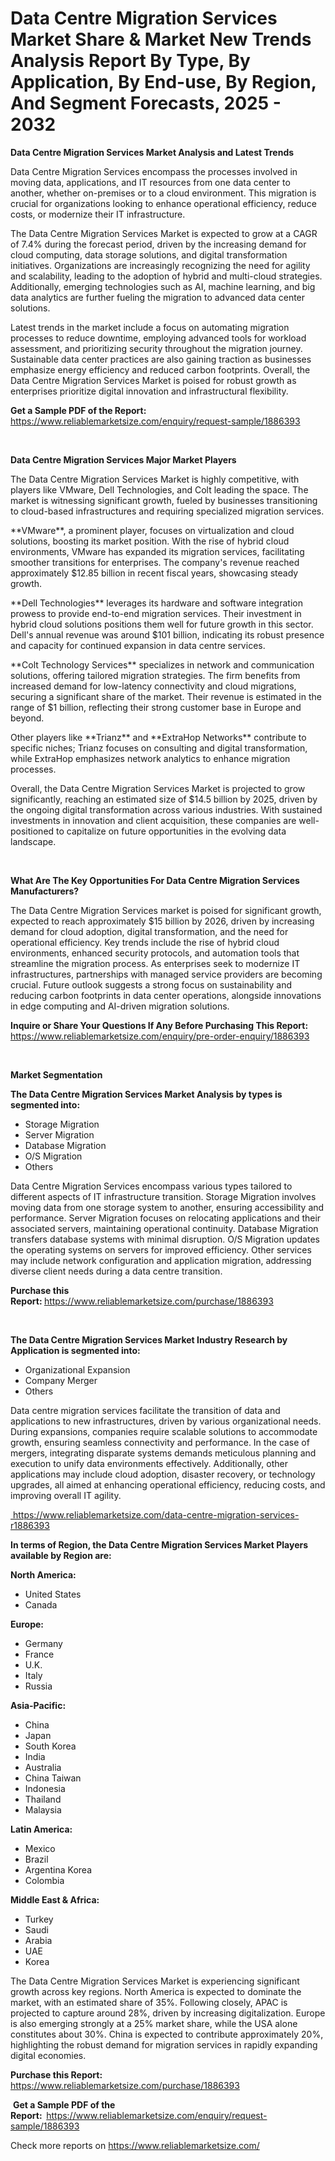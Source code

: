 <p><h1>Data Centre Migration Services Market Share & Market New Trends Analysis Report By Type, By Application, By End-use, By Region, And Segment Forecasts, 2025 - 2032</h1></p><p><strong>Data Centre Migration Services Market Analysis and Latest Trends</strong></p>
<p><p>Data Centre Migration Services encompass the processes involved in moving data, applications, and IT resources from one data center to another, whether on-premises or to a cloud environment. This migration is crucial for organizations looking to enhance operational efficiency, reduce costs, or modernize their IT infrastructure.</p><p>The Data Centre Migration Services Market is expected to grow at a CAGR of 7.4% during the forecast period, driven by the increasing demand for cloud computing, data storage solutions, and digital transformation initiatives. Organizations are increasingly recognizing the need for agility and scalability, leading to the adoption of hybrid and multi-cloud strategies. Additionally, emerging technologies such as AI, machine learning, and big data analytics are further fueling the migration to advanced data center solutions.</p><p>Latest trends in the market include a focus on automating migration processes to reduce downtime, employing advanced tools for workload assessment, and prioritizing security throughout the migration journey. Sustainable data center practices are also gaining traction as businesses emphasize energy efficiency and reduced carbon footprints. Overall, the Data Centre Migration Services Market is poised for robust growth as enterprises prioritize digital innovation and infrastructural flexibility.</p></p>
<p><strong>Get a Sample PDF of the Report:&nbsp;</strong> <a href="https://www.reliablemarketsize.com/enquiry/request-sample/1886393?utm_campaign=3178&utm_medium=2&utm_source=Github&utm_content=ia&utm_term=10032025&utm_id=data-centre-migration-services">https://www.reliablemarketsize.com/enquiry/request-sample/1886393</a></p>
<p>&nbsp;</p>
<p><strong>Data Centre Migration Services Major Market Players</strong></p>
<p><p>The Data Centre Migration Services Market is highly competitive, with players like VMware, Dell Technologies, and Colt leading the space. The market is witnessing significant growth, fueled by businesses transitioning to cloud-based infrastructures and requiring specialized migration services.</p><p>**VMware**, a prominent player, focuses on virtualization and cloud solutions, boosting its market position. With the rise of hybrid cloud environments, VMware has expanded its migration services, facilitating smoother transitions for enterprises. The company's revenue reached approximately $12.85 billion in recent fiscal years, showcasing steady growth.</p><p>**Dell Technologies** leverages its hardware and software integration prowess to provide end-to-end migration services. Their investment in hybrid cloud solutions positions them well for future growth in this sector. Dell's annual revenue was around $101 billion, indicating its robust presence and capacity for continued expansion in data centre services.</p><p>**Colt Technology Services** specializes in network and communication solutions, offering tailored migration strategies. The firm benefits from increased demand for low-latency connectivity and cloud migrations, securing a significant share of the market. Their revenue is estimated in the range of $1 billion, reflecting their strong customer base in Europe and beyond.</p><p>Other players like **Trianz** and **ExtraHop Networks** contribute to specific niches; Trianz focuses on consulting and digital transformation, while ExtraHop emphasizes network analytics to enhance migration processes.</p><p>Overall, the Data Centre Migration Services Market is projected to grow significantly, reaching an estimated size of $14.5 billion by 2025, driven by the ongoing digital transformation across various industries. With sustained investments in innovation and client acquisition, these companies are well-positioned to capitalize on future opportunities in the evolving data landscape.</p></p>
<p>&nbsp;</p>
<p><strong>What Are The Key Opportunities For Data Centre Migration Services Manufacturers?</strong></p>
<p><p>The Data Centre Migration Services market is poised for significant growth, expected to reach approximately $15 billion by 2026, driven by increasing demand for cloud adoption, digital transformation, and the need for operational efficiency. Key trends include the rise of hybrid cloud environments, enhanced security protocols, and automation tools that streamline the migration process. As enterprises seek to modernize IT infrastructures, partnerships with managed service providers are becoming crucial. Future outlook suggests a strong focus on sustainability and reducing carbon footprints in data center operations, alongside innovations in edge computing and AI-driven migration solutions.</p></p>
<p><strong>Inquire or Share Your Questions If Any Before Purchasing This Report:</strong> <a href="https://www.reliablemarketsize.com/enquiry/pre-order-enquiry/1886393?utm_campaign=3178&utm_medium=2&utm_source=Github&utm_content=ia&utm_term=10032025&utm_id=data-centre-migration-services">https://www.reliablemarketsize.com/enquiry/pre-order-enquiry/1886393</a></p>
<p>&nbsp;</p>
<p><strong>Market Segmentation</strong></p>
<p><strong>The Data Centre Migration Services Market Analysis by types is segmented into:</strong></p>
<p><ul><li>Storage Migration</li><li>Server Migration</li><li>Database Migration</li><li>O/S Migration</li><li>Others</li></ul></p>
<p><p>Data Centre Migration Services encompass various types tailored to different aspects of IT infrastructure transition. Storage Migration involves moving data from one storage system to another, ensuring accessibility and performance. Server Migration focuses on relocating applications and their associated servers, maintaining operational continuity. Database Migration transfers database systems with minimal disruption. O/S Migration updates the operating systems on servers for improved efficiency. Other services may include network configuration and application migration, addressing diverse client needs during a data centre transition.</p></p>
<p><strong>Purchase this Report:&nbsp;</strong><a href="https://www.reliablemarketsize.com/purchase/1886393?utm_campaign=3178&utm_medium=2&utm_source=Github&utm_content=ia&utm_term=10032025&utm_id=data-centre-migration-services">https://www.reliablemarketsize.com/purchase/1886393</a></p>
<p>&nbsp;</p>
<p><strong>The Data Centre Migration Services Market Industry Research by Application is segmented into:</strong></p>
<p><ul><li>Organizational Expansion</li><li>Company Merger</li><li>Others</li></ul></p>
<p><p>Data centre migration services facilitate the transition of data and applications to new infrastructures, driven by various organizational needs. During expansions, companies require scalable solutions to accommodate growth, ensuring seamless connectivity and performance. In the case of mergers, integrating disparate systems demands meticulous planning and execution to unify data environments effectively. Additionally, other applications may include cloud adoption, disaster recovery, or technology upgrades, all aimed at enhancing operational efficiency, reducing costs, and improving overall IT agility.</p></p>
<p><a href="https://www.reliablemarketsize.com/data-centre-migration-services-r1886393?utm_campaign=3178&utm_medium=2&utm_source=Github&utm_content=ia&utm_term=10032025&utm_id=data-centre-migration-services">&nbsp;https://www.reliablemarketsize.com/data-centre-migration-services-r1886393</a></p>
<p><strong>In terms of Region, the Data Centre Migration Services Market Players available by Region are:</strong></p>
<p>
    <p> <strong> North America: </strong>
        <ul>
            <li>United States</li>
            <li>Canada</li>
        </ul>
        </p> 
    <p> <strong> Europe: </strong>
        <ul>
            <li>Germany</li>
            <li>France</li>
            <li>U.K.</li>
            <li>Italy</li>
            <li>Russia</li>
        </ul>
        </p> 
    <p> <strong> Asia-Pacific: </strong>
        <ul>
            <li>China</li>
            <li>Japan</li>
            <li>South Korea</li>
            <li>India</li>
            <li>Australia</li>
            <li>China Taiwan</li>
            <li>Indonesia</li>
            <li>Thailand</li>
            <li>Malaysia</li>
        </ul>
        </p> 
    <p> <strong> Latin America: </strong>
        <ul>
            <li>Mexico</li>
            <li>Brazil</li>
            <li>Argentina Korea</li>
            <li>Colombia</li>
        </ul>
        </p> 
    <p> <strong> Middle East & Africa: </strong>
        <ul>
            <li>Turkey</li>
            <li>Saudi</li>
            <li>Arabia</li>
            <li>UAE</li>
            <li>Korea</li>
        </ul>
    </p>
    </p>
<p><p>The Data Centre Migration Services Market is experiencing significant growth across key regions. North America is expected to dominate the market, with an estimated share of 35%. Following closely, APAC is projected to capture around 28%, driven by increasing digitalization. Europe is also emerging strongly at a 25% market share, while the USA alone constitutes about 30%. China is expected to contribute approximately 20%, highlighting the robust demand for migration services in rapidly expanding digital economies.</p></p>
<p><strong>Purchase this Report: </strong><a href="https://www.reliablemarketsize.com/purchase/1886393?utm_campaign=3178&utm_medium=2&utm_source=Github&utm_content=ia&utm_term=10032025&utm_id=data-centre-migration-services">https://www.reliablemarketsize.com/purchase/1886393</a></p>
<p>&nbsp;<strong>Get a Sample PDF of the Report:&nbsp;&nbsp;</strong><a href="https://www.reliablemarketsize.com/enquiry/request-sample/1886393?utm_campaign=3178&utm_medium=2&utm_source=Github&utm_content=ia&utm_term=10032025&utm_id=data-centre-migration-services">https://www.reliablemarketsize.com/enquiry/request-sample/1886393</a></p>
<p><strong></strong></p>
<p>Check more reports on <a href="https://www.reliablemarketsize.com/?utm_campaign=3178&utm_medium=2&utm_source=Github&utm_content=ia&utm_term=10032025&utm_id=data-centre-migration-services">https://www.reliablemarketsize.com/</a></p>